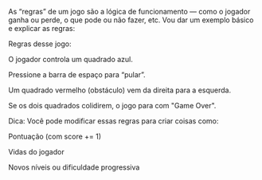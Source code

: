 As “regras” de um jogo são a lógica de funcionamento — como o jogador ganha ou perde, o que pode ou não fazer, etc. Vou dar um exemplo básico e explicar as regras:

Regras desse jogo:

O jogador controla um quadrado azul.

Pressione a barra de espaço para “pular”.

Um quadrado vermelho (obstáculo) vem da direita para a esquerda.

Se os dois quadrados colidirem, o jogo para com "Game Over".

Dica:
Você pode modificar essas regras para criar coisas como:

Pontuação (com score += 1)

Vidas do jogador

Novos níveis ou dificuldade progressiva
